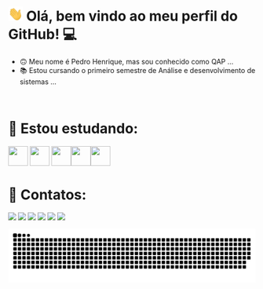 # <img src="https://raw.githubusercontent.com/ABSphreak/ABSphreak/master/gifs/Hi.gif" width="30px"> Olá, bem vindo ao meu perfil do GitHub! :computer:

- 🙃 Meu nome é Pedro Henrique, mas sou conhecido como QAP ...
- :books: Estou cursando o primeiro semestre de Análise e desenvolvimento de sistemas ...
<br>

# :notebook: Estou estudando:

<img src="https://cdn.jsdelivr.net/gh/devicons/devicon/icons/html5/html5-original.svg" width="40" height="40"/> <img src="https://cdn.jsdelivr.net/gh/devicons/devicon/icons/css3/css3-original.svg" width="40" height="40"/> <img src="https://cdn.jsdelivr.net/gh/devicons/devicon/icons/javascript/javascript-original.svg" width="40" height="40"/><img src="https://cdn.jsdelivr.net/gh/devicons/devicon/icons/python/python-original.svg" width="40" height="40"/><img src="https://cdn.jsdelivr.net/gh/devicons/devicon/icons/lua/lua-original.svg" width="40" height="40"/>
  
# 📱 Contatos:

<div>
<a href="https://www.youtube.com/channel/UCLaerned_2gQLgzN7ryQuzg" target="_blank"><img src="https://img.shields.io/badge/YouTube-FF0000?style=for-the-badge&logo=youtube&logoColor=white" target="_blank"></a>
<a href="https://www.instagram.com/oqapzin/" target="_blank"><img src="https://img.shields.io/badge/-Instagram-%23E4405F?style=for-the-badge&logo=instagram&logoColor=white" target="_blank"></a>
 <a href="https://twitter.com/QAPZIN1" target="_blank"><img src="https://img.shields.io/badge/Twitter-0077B5?style=for-the-badge&logo=twitter&logoColor=White"  target="_blank"></a>
<a href="https://www.twitch.tv/oqapzin" target="_blank"><img src="https://img.shields.io/badge/Twitch-9146FF?style=for-the-badge&logo=twitch&logoColor=white" target="_blank"></a>
<a href = "mailto:phenriquepalmeiras@gmail.com"><img src="https://img.shields.io/badge/Gmail-D14836?style=for-the-badge&logo=gmail&logoColor=white" target="_blank"></a>
<a href="https://www.linkedin.com/in/pedro-henrique-a0974122b/" target="_blank"><img src="https://img.shields.io/badge/-LinkedIn-%230077B5?style=for-the-badge&logo=linkedin&logoColor=white" target="_blank"></a>   
</div>
  
  
 ![Snake animation](https://github.com/oqapzin/oqapzin/blob/output/github-contribution-grid-snake.svg)
